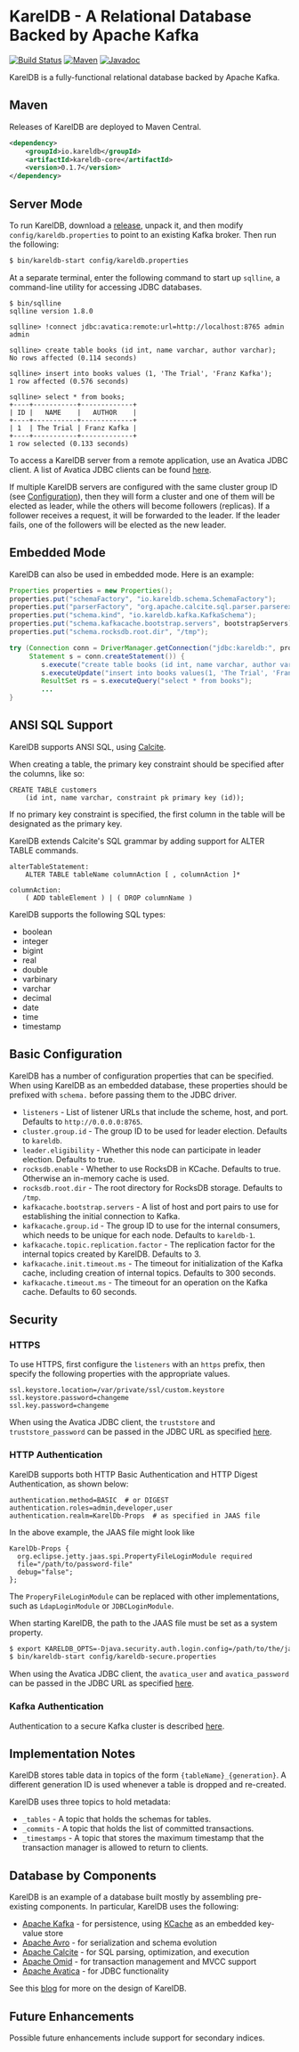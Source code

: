 # KarelDB - A Relational Database Backed by Apache Kafka

[![Build Status][travis-shield]][travis-link]
[![Maven][maven-shield]][maven-link]
[![Javadoc][javadoc-shield]][javadoc-link]

[travis-shield]: https://travis-ci.org/rayokota/kareldb.svg?branch=master
[travis-link]: https://travis-ci.org/rayokota/kareldb
[maven-shield]: https://img.shields.io/maven-central/v/io.kareldb/kareldb-core.svg
[maven-link]: https://search.maven.org/#search%7Cga%7C1%7Cio.kareldb
[javadoc-shield]: https://javadoc.io/badge/io.kareldb/kareldb-core.svg?color=blue
[javadoc-link]: https://javadoc.io/doc/io.kareldb/kareldb-core

KarelDB is a fully-functional relational database backed by Apache Kafka.

## Maven

Releases of KarelDB are deployed to Maven Central.

```xml
<dependency>
    <groupId>io.kareldb</groupId>
    <artifactId>kareldb-core</artifactId>
    <version>0.1.7</version>
</dependency>
```

## Server Mode

To run KarelDB, download a [release](https://github.com/rayokota/kareldb/releases), unpack it, and then modify `config/kareldb.properties` to point to an existing Kafka broker.  Then run the following:

```bash
$ bin/kareldb-start config/kareldb.properties
```

At a separate terminal, enter the following command to start up `sqlline`, a command-line utility for accessing JDBC databases.

```
$ bin/sqlline
sqlline version 1.8.0

sqlline> !connect jdbc:avatica:remote:url=http://localhost:8765 admin admin

sqlline> create table books (id int, name varchar, author varchar);
No rows affected (0.114 seconds)

sqlline> insert into books values (1, 'The Trial', 'Franz Kafka');
1 row affected (0.576 seconds)

sqlline> select * from books;
+----+-----------+-------------+
| ID |   NAME    |   AUTHOR    |
+----+-----------+-------------+
| 1  | The Trial | Franz Kafka |
+----+-----------+-------------+
1 row selected (0.133 seconds)
```

To access a KarelDB server from a remote application, use an Avatica JDBC client.  A list of Avatica JDBC clients can be found [here](https://calcite.apache.org/avatica/docs/).

If multiple KarelDB servers are configured with the same cluster group ID (see [Configuration](#configuration)), then they will form a cluster and one of them will be elected as leader, while the others will become followers (replicas).  If a follower receives a request, it will be forwarded to the leader.  If the leader fails, one of the followers will be elected as the new leader.

## Embedded Mode

KarelDB can also be used in embedded mode.  Here is an example:

```java
Properties properties = new Properties();
properties.put("schemaFactory", "io.kareldb.schema.SchemaFactory");
properties.put("parserFactory", "org.apache.calcite.sql.parser.parserextension.ExtensionSqlParserImpl#FACTORY");
properties.put("schema.kind", "io.kareldb.kafka.KafkaSchema");
properties.put("schema.kafkacache.bootstrap.servers", bootstrapServers);
properties.put("schema.rocksdb.root.dir", "/tmp");

try (Connection conn = DriverManager.getConnection("jdbc:kareldb:", properties);
     Statement s = conn.createStatement()) {
        s.execute("create table books (id int, name varchar, author varchar)");
        s.executeUpdate("insert into books values(1, 'The Trial', 'Franz Kafka')");
        ResultSet rs = s.executeQuery("select * from books");
        ...
}
```

## ANSI SQL Support

KarelDB supports ANSI SQL, using [Calcite](https://calcite.apache.org/docs/reference.html).  

When creating a table, the primary key constraint should be specified after the columns, like so:

```
CREATE TABLE customers 
    (id int, name varchar, constraint pk primary key (id));
```

If no primary key constraint is specified, the first column in the table will be designated as the primary key.

KarelDB extends Calcite's SQL grammar by adding support for ALTER TABLE commands.

```
alterTableStatement:
    ALTER TABLE tableName columnAction [ , columnAction ]*
    
columnAction:
    ( ADD tableElement ) | ( DROP columnName )
```

KarelDB supports the following SQL types:

- boolean
- integer
- bigint
- real
- double
- varbinary
- varchar
- decimal
- date
- time
- timestamp

## Basic Configuration

KarelDB has a number of configuration properties that can be specified.  When using KarelDB as an embedded database, these properties should be prefixed with `schema.` before passing them to the JDBC driver.

- `listeners` - List of listener URLs that include the scheme, host, and port.  Defaults to `http://0.0.0.0:8765`.  
- `cluster.group.id` - The group ID to be used for leader election.  Defaults to `kareldb`.
- `leader.eligibility` - Whether this node can participate in leader election.  Defaults to true.
- `rocksdb.enable` - Whether to use RocksDB in KCache.  Defaults to true.  Otherwise an in-memory cache is used.
- `rocksdb.root.dir` - The root directory for RocksDB storage.  Defaults to `/tmp`.
- `kafkacache.bootstrap.servers` - A list of host and port pairs to use for establishing the initial connection to Kafka.
- `kafkacache.group.id` - The group ID to use for the internal consumers, which needs to be unique for each node.  Defaults to `kareldb-1`.
- `kafkacache.topic.replication.factor` - The replication factor for the internal topics created by KarelDB.  Defaults to 3.
- `kafkacache.init.timeout.ms` - The timeout for initialization of the Kafka cache, including creation of internal topics.  Defaults to 300 seconds.
- `kafkacache.timeout.ms` - The timeout for an operation on the Kafka cache.  Defaults to 60 seconds.

## Security

### HTTPS

To use HTTPS, first configure the `listeners` with an `https` prefix, then specify the following properties with the appropriate values.

```
ssl.keystore.location=/var/private/ssl/custom.keystore
ssl.keystore.password=changeme
ssl.key.password=changeme
```

When using the Avatica JDBC client, the `truststore` and `truststore_password` can be passed in the JDBC URL as specified [here](https://calcite.apache.org/avatica/docs/client_reference.html#truststore).

### HTTP Authentication

KarelDB supports both HTTP Basic Authentication and HTTP Digest Authentication, as shown below:

```
authentication.method=BASIC  # or DIGEST
authentication.roles=admin,developer,user
authentication.realm=KarelDb-Props  # as specified in JAAS file
```

In the above example, the JAAS file might look like

```
KarelDb-Props {
  org.eclipse.jetty.jaas.spi.PropertyFileLoginModule required
  file="/path/to/password-file"
  debug="false";
};
```

The `ProperyFileLoginModule` can be replaced with other implementations, such as `LdapLoginModule` or `JDBCLoginModule`.

When starting KarelDB, the path to the JAAS file must be set as a system property.

```bash
$ export KARELDB_OPTS=-Djava.security.auth.login.config=/path/to/the/jaas_config.file
$ bin/kareldb-start config/kareldb-secure.properties
```

When using the Avatica JDBC client, the `avatica_user` and `avatica_password` can be passed in the JDBC URL as specified [here](https://calcite.apache.org/avatica/docs/client_reference.html#avatica-user).

### Kafka Authentication

Authentication to a secure Kafka cluster is described [here](https://github.com/rayokota/kcache#security).
 
## Implementation Notes

KarelDB stores table data in topics of the form `{tableName}_{generation}`.  A different generation ID is used whenever a table is dropped and re-created.

KarelDB uses three topics to hold metadata:

- `_tables` - A topic that holds the schemas for tables.
- `_commits` - A topic that holds the list of committed transactions.
- `_timestamps` - A topic that stores the maximum timestamp that the transaction manager is allowed to return to clients.

## Database by Components

KarelDB is an example of a database built mostly by assembling pre-existing components.  In particular, KarelDB uses the following:

- [Apache Kafka](https://kafka.apache.org) - for persistence, using [KCache](https://github.com/rayokota/kcache) as an embedded key-value store
- [Apache Avro](https://avro.apache.org) - for serialization and schema evolution
- [Apache Calcite](https://calcite.apache.org) - for SQL parsing, optimization, and execution
- [Apache Omid](https://omid.incubator.apache.org) - for transaction management and MVCC support
- [Apache Avatica](https://calcite.apache.org/avatica/) - for JDBC functionality

See this [blog](https://yokota.blog/2019/09/23/building-a-relational-database-using-kafka) for more on the design of KarelDB.

## Future Enhancements 

Possible future enhancements include support for secondary indices.
